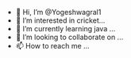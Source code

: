 - 👋 Hi, I’m @Yogeshwagral1
- 👀 I’m interested in  cricket...
- 🌱 I’m currently learning java ...
- 💞️ I’m looking to collaborate on ...
- 📫 How to reach me ...

<!---
Yogeshwagral1/Yogeshwagral1 is a ✨ special ✨ repository because its `README.md` (this file) appears on your GitHub profile.
You can click the Preview link to take a look at your changes.
--->
